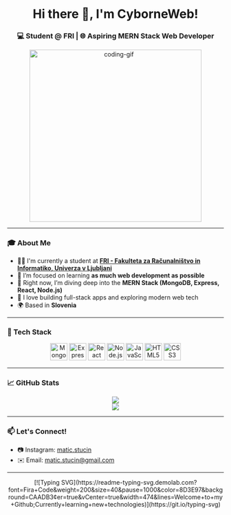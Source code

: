 <!-- Profile Header -->
<h1 align="center">Hi there 👋, I'm CyborneWeb!</h1>
<h3 align="center">💻 Student @ FRI | 🌐 Aspiring MERN Stack Web Developer</h3>

<p align="center">
  <img src="https://media.giphy.com/media/qgQUggAC3Pfv687qPC/giphy.gif" width="400" alt="coding-gif" />
</p>

---

### 🎓 About Me
- 👨‍🎓 I'm currently a student at **[FRI - Fakulteta za Računalništvo in Informatiko, Univerza v Ljubljani](https://www.fri.uni-lj.si/)**  
- 🌱 I’m focused on learning **as much web development as possible**  
- 🚀 Right now, I’m diving deep into the **MERN Stack (MongoDB, Express, React, Node.js)**  
- 🔭 I love building full-stack apps and exploring modern web tech  
- 🌍 Based in **Slovenia**

---

### 🧰 Tech Stack

<p align="center">
  <img src="https://cdn.jsdelivr.net/gh/devicons/devicon/icons/mongodb/mongodb-original.svg" width="40" height="40" alt="MongoDB" />
  <img src="https://cdn.jsdelivr.net/gh/devicons/devicon/icons/express/express-original.svg" width="40" height="40" alt="Express" />
  <img src="https://cdn.jsdelivr.net/gh/devicons/devicon/icons/react/react-original.svg" width="40" height="40" alt="React" />
  <img src="https://cdn.jsdelivr.net/gh/devicons/devicon/icons/nodejs/nodejs-original.svg" width="40" height="40" alt="Node.js" />
  <img src="https://cdn.jsdelivr.net/gh/devicons/devicon/icons/javascript/javascript-original.svg" width="40" height="40" alt="JavaScript" />
  <img src="https://cdn.jsdelivr.net/gh/devicons/devicon/icons/html5/html5-original.svg" width="40" height="40" alt="HTML5" />
  <img src="https://cdn.jsdelivr.net/gh/devicons/devicon/icons/css3/css3-original.svg" width="40" height="40" alt="CSS3" />
</p>

---

### 📈 GitHub Stats

<p align="center">
<img src="https://github-readme-stats.vercel.app/api?username=CyborneWeb&show_icons=true&theme=tokyonight" /> <br>
<img src="https://github-readme-stats.vercel.app/api/top-langs/?username=CyborneWeb&layout=compact&theme=tokyonight" />
</p>

---

### 📫 Let's Connect!

- 📷 Instagram: [matic.stucin](https://www.instagram.com/matic_stucin/)
- ✉️ Email: [matic.stucin@gmail.com](mailto:matic.stucin@gmail.com)

---

<p align="center">
  [![Typing SVG](https://readme-typing-svg.demolab.com?font=Fira+Code&weight=200&size=40&pause=1000&color=8D3E97&background=CAADB3&center=true&vCenter=true&width=474&lines=Welcome+to+my+Github;Currently+learning+new+technologies)](https://git.io/typing-svg)
</p>
